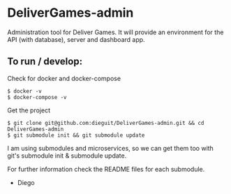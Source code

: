 # DeliverGames-admin
Administration tool for Deliver Games. It will provide an environment for the API (with database), server and dashboard app.

## To run / develop:
Check for docker and docker-compose
```{r, engine='bash', count_lines}
$ docker -v
$ docker-compose -v
```

Get the project
```{r, engine='bash', count_lines}
$ git clone git@github.com:dieguit/DeliverGames-admin.git && cd DeliverGames-admin
$ git submodule init && git submodule update
```
I am using submodules and microservices, so we can get them too with git's submodule init & submodule update.

For further information check the README files for each submodule.

- Diego
